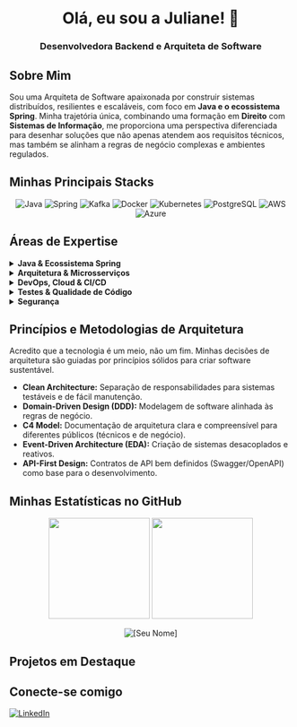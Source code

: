 <h1 align="center">Olá, eu sou a Juliane! 👋</h1>

<h3 align="center">Desenvolvedora Backend e Arquiteta de Software</h3>

## Sobre Mim

Sou uma Arquiteta de Software apaixonada por construir sistemas distribuídos, resilientes e escaláveis, com foco em **Java e o ecossistema Spring**. 
Minha trajetória única, combinando uma formação em **Direito** com **Sistemas de Informação**, me proporciona uma perspectiva diferenciada para 
desenhar soluções que não apenas atendem aos requisitos técnicos, mas também se alinham a regras de negócio complexas e ambientes regulados.

## Minhas Principais Stacks

<div align="center">
  <img src="https://img.shields.io/badge/Java-ED8B00?style=for-the-badge&logo=openjdk&logoColor=white" alt="Java"/>
  <img src="https://img.shields.io/badge/Spring-6DB33F?style=for-the-badge&logo=spring&logoColor=white" alt="Spring"/>
  <img src="https://img.shields.io/badge/Apache%20Kafka-231F20?style=for-the-badge&logo=apachekafka&logoColor=white" alt="Kafka"/>
  <img src="https://img.shields.io/badge/Docker-2496ED?style=for-the-badge&logo=docker&logoColor=white" alt="Docker"/>
  <img src="https://img.shields.io/badge/Kubernetes-326CE5?style=for-the-badge&logo=kubernetes&logoColor=white" alt="Kubernetes"/>
  <img src="https://img.shields.io/badge/PostgreSQL-4169E1?style=for-the-badge&logo=postgresql&logoColor=white" alt="PostgreSQL"/>
  <img src="https://img.shields.io/badge/AWS-232F3E?style=for-the-badge&logo=amazon-aws&logoColor=white" alt="AWS"/>
  <img src="https://img.shields.io/badge/Azure-0078D4?style=for-the-badge&logo=microsoft-azure&logoColor=white" alt="Azure"/>
</div>

## Áreas de Expertise

<details>
  <summary><b>Java & Ecossistema Spring</b></summary>
  <br/>
  <ul>
    <li><b>Versões:</b> Java 11, 17 e 21+</li>
    <li><b>Core:</b> Spring Framework, Spring Boot, Spring Security</li>
    <li><b>Dados:</b> Spring Data (JPA, JDBC, MongoDB, R2DBC), Hibernate, Flyway</li>
    <li><b>Web:</b> Spring MVC, Spring WebFlux (Reativo), REST, SOAP</li>
    <li><b>Microsserviços:</b> Spring Cloud (Gateway, Discovery), Spring Boot Actuator</li>
    <li><b>Novidades:</b> Exploração ativa do Spring AI e Spring Boot 3</li>
  </ul>
</details>

<details>
  <summary><b>Arquitetura & Microsserviços</b></summary>
  <br/>
  <ul>
    <li><b>Mensageria:</b> Apache Kafka, RabbitMQ</li>
    <li><b>Padrões:</b> Arquitetura Orientada a Eventos (EDA), DDD, Microsserviços, API Gateway, Circuit Breaker</li>
    <li><b>Cache:</b> Redis</li>
    <li><b>Comunicação:</b> RESTful, gRPC (exploratório)</li>
  </ul>
</details>

<details>
  <summary><b>DevOps, Cloud & CI/CD</b></summary>
  <br/>
  <ul>
    <li><b>Cloud:</b> AWS (S3, EC2, Lambda), Azure (DevOps, Functions)</li>
    <li><b>Containerização:</b> Docker, Docker Compose, Kubernetes (K8s)</li>
    <li><b>CI/CD:</b> Jenkins, Azure DevOps Pipelines, GitHub Actions</li>
  </ul>
</details>

<details>
  <summary><b>Testes & Qualidade de Código</b></summary>
  <br/>
  <ul>
    <li><b>Testes:</b> JUnit 5, Mockito, AssertJ, TDD</li>
    <li><b>Testes de Integração:</b> Testcontainers, Wiremock</li>
    <li><b>Testes de Carga/Performance:</b> JMeter</li>
    <li><b>Qualidade:</b> SonarQube, Clean Code</li>
  </ul>
</details>

<details>
  <summary><b>Segurança</b></summary>
  <br/>
  <ul>
    <li><b>Autenticação e Autorização:</b> Token JWT, OAuth2, OpenID Connect</li>
    <li><b>Ferramentas:</b> Spring Security, Keycloak (integração)</li>
    <li><b>Conceitos:</b> LDAP, CORS, CSRF</li>
  </ul>
</details>

## Princípios e Metodologias de Arquitetura

Acredito que a tecnologia é um meio, não um fim. Minhas decisões de arquitetura são guiadas por princípios sólidos para
criar software sustentável.

- **Clean Architecture:** Separação de responsabilidades para sistemas testáveis e de fácil manutenção.
- **Domain-Driven Design (DDD):** Modelagem de software alinhada às regras de negócio.
- **C4 Model:** Documentação de arquitetura clara e compreensível para diferentes públicos (técnicos e de negócio).
- **Event-Driven Architecture (EDA):** Criação de sistemas desacoplados e reativos.
- **API-First Design:** Contratos de API bem definidos (Swagger/OpenAPI) como base para o desenvolvimento.

## Minhas Estatísticas no GitHub

<p align="center">
  <img height="180em" src="https://github-readme-stats.vercel.app/api?username=JulianeMaran32&show_icons=true&theme=tokyonight&include_all_commits=true&count_private=true"/>
  <img height="180em" src="https://github-readme-stats.vercel.app/api/top-langs/?username=JulianeMaran32&layout=compact&langs_count=7&theme=tokyonight"/>
</p>
<p align="center">
  <img align="center" src="https://github-readme-streak-stats.herokuapp.com/?user=JulianeMaran32&theme=tokyonight" alt="[Seu Nome]" />
</p>

## Projetos em Destaque

## Conecte-se comigo

<p align="left">
  <a href="https://www.linkedin.com/in/juliane-maran/" target="blank">
    <img align="center" src="https://img.shields.io/badge/LinkedIn-0077B5?style=for-the-badge&logo=linkedin&logoColor=white" alt="LinkedIn"/>
  </a>
</p>









